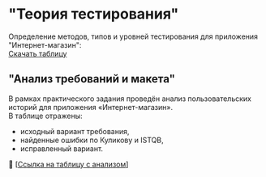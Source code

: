 # "Теория тестирования"
Определение методов, типов и уровней тестирования для приложения "Интернет-магазин":  
[Скачать таблицу](testing_levels_methods_types.xlsx)

## "Анализ требований и макета"

В рамках практического задания проведён анализ пользовательских историй для приложения «Интернет-магазин».  
В таблице отражены:  
- исходный вариант требования,  
- найденные ошибки по Куликову и ISTQB,  
- исправленный вариант.  

📑 [[Ссылка на таблицу с анализом](https://docs.google.com/spreadsheets/d/1N1RrJIkzQB5cK_XhKuFeg1Bsn63ZICejtaCX535NUvk/edit?gid=0#gid=0)]
